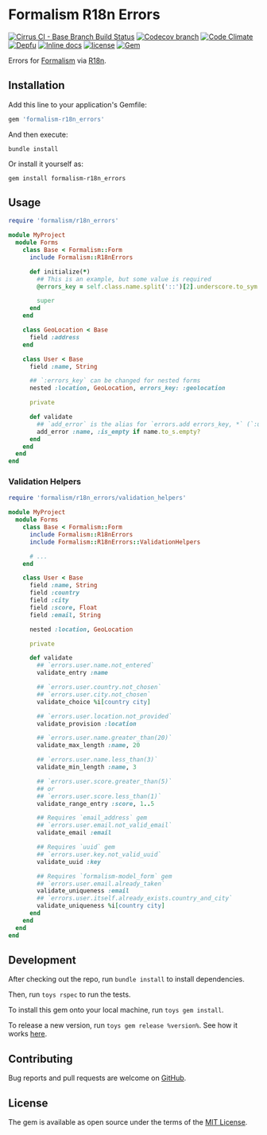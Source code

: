 # Formalism R18n Errors

[![Cirrus CI - Base Branch Build Status](https://img.shields.io/cirrus/github/AlexWayfer/formalism-r18n_errors?style=flat-square)](https://cirrus-ci.com/github/AlexWayfer/formalism-r18n_errors)
[![Codecov branch](https://img.shields.io/codecov/c/github/AlexWayfer/formalism-r18n_errors/master.svg?style=flat-square)](https://codecov.io/gh/AlexWayfer/formalism-r18n_errors)
[![Code Climate](https://img.shields.io/codeclimate/maintainability/AlexWayfer/formalism-r18n_errors.svg?style=flat-square)](https://codeclimate.com/github/AlexWayfer/formalism-r18n_errors)
[![Depfu](https://img.shields.io/depfu/AlexWayfer/benchmark_toys?style=flat-square)](https://depfu.com/repos/github/AlexWayfer/formalism-r18n_errors)
[![Inline docs](https://inch-ci.org/github/AlexWayfer/formalism-r18n_errors.svg?branch=master)](https://inch-ci.org/github/AlexWayfer/formalism-r18n_errors)
[![license](https://img.shields.io/github/license/AlexWayfer/formalism-r18n_errors.svg?style=flat-square)](LICENSE.txt)
[![Gem](https://img.shields.io/gem/v/formalism-r18n_errors.svg?style=flat-square)](https://rubygems.org/gems/formalism-r18n_errors)

Errors for [Formalism](https://github.com/AlexWayfer/formalism)
via [R18n](https://github.com/r18n/r18n).

## Installation

Add this line to your application's Gemfile:

```ruby
gem 'formalism-r18n_errors'
```

And then execute:

```shell
bundle install
```

Or install it yourself as:

```shell
gem install formalism-r18n_errors
```

## Usage

```ruby
require 'formalism/r18n_errors'

module MyProject
  module Forms
    class Base < Formalism::Form
      include Formalism::R18nErrors

      def initialize(*)
        ## This is an example, but some value is required
        @errors_key = self.class.name.split('::')[2].underscore.to_sym

        super
      end
    end

    class GeoLocation < Base
      field :address
    end

    class User < Base
      field :name, String

      ## `:errors_key` can be changed for nested forms
      nested :location, GeoLocation, errors_key: :geolocation

      private

      def validate
        ## `add_error` is the alias for `errors.add errors_key, *` (`:user` in this case)
        add_error :name, :is_empty if name.to_s.empty?
      end
    end
  end
end
```

### Validation Helpers

```ruby
require 'formalism/r18n_errors/validation_helpers'

module MyProject
  module Forms
    class Base < Formalism::Form
      include Formalism::R18nErrors
      include Formalism::R18nErrors::ValidationHelpers

      # ...
    end

    class User < Base
      field :name, String
      field :country
      field :city
      field :score, Float
      field :email, String

      nested :location, GeoLocation

      private

      def validate
        ## `errors.user.name.not_entered`
        validate_entry :name

        ## `errors.user.country.not_chosen`
        ## `errors.user.city.not_chosen`
        validate_choice %i[country city]

        ## `errors.user.location.not_provided`
        validate_provision :location

        ## `errors.user.name.greater_than(20)`
        validate_max_length :name, 20

        ## `errors.user.name.less_than(3)`
        validate_min_length :name, 3

        ## `errors.user.score.greater_than(5)`
        ## or
        ## `errors.user.score.less_than(1)`
        validate_range_entry :score, 1..5

        ## Requires `email_address` gem
        ## `errors.user.email.not_valid_email`
        validate_email :email

        ## Requires `uuid` gem
        ## `errors.user.key.not_valid_uuid`
        validate_uuid :key

        ## Requires `formalism-model_form` gem
        ## `errors.user.email.already_taken`
        validate_uniqueness :email
        ## `errors.user.itself.already_exists.country_and_city`
        validate_uniqueness %i[country city]
      end
    end
  end
end
```

## Development

After checking out the repo, run `bundle install` to install dependencies.

Then, run `toys rspec` to run the tests.

To install this gem onto your local machine, run `toys gem install`.

To release a new version, run `toys gem release %version%`.
See how it works [here](https://github.com/AlexWayfer/gem_toys#release).

## Contributing

Bug reports and pull requests are welcome on [GitHub](https://github.com/AlexWayfer/formalism-r18n_errors).

## License

The gem is available as open source under the terms of the
[MIT License](https://opensource.org/licenses/MIT).
